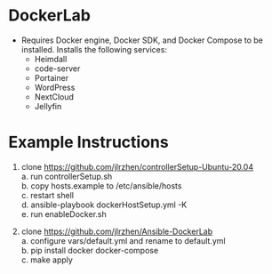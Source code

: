 # DockerLab
- Requires Docker engine, Docker SDK, and Docker Compose to be installed. Installs the following services:
  - Heimdall
  - code-server
  - Portainer
  - WordPress
  - NextCloud
  - Jellyfin

# Example Instructions
1. clone https://github.com/jlrzhen/controllerSetup-Ubuntu-20.04
<br/>  a. run controllerSetup.sh 
<br/>  b. copy hosts.example to /etc/ansible/hosts
<br/>  c. restart shell
<br/>  d. ansible-playbook dockerHostSetup.yml -K
<br/>  e. run enableDocker.sh

2. clone https://github.com/jlrzhen/Ansible-DockerLab
<br/>  a. configure vars/default.yml and rename to default.yml
<br/>  b. pip install docker docker-compose
<br/>  c. make apply
